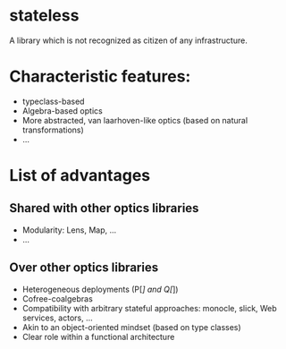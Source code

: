 # stateless
A library which is not recognized as citizen of any infrastructure.

# Characteristic features:

* typeclass-based
* Algebra-based optics
* More abstracted, van laarhoven-like optics (based on natural transformations)
* ...

# List of advantages

## Shared with other optics libraries

* Modularity: Lens, Map, ...
* ...

## Over other optics libraries

* Heterogeneous deployments (P[_] and Q[_])
* Cofree-coalgebras
* Compatibility with arbitrary stateful approaches: monocle, slick, Web services, actors, ...
* Akin to an object-oriented mindset (based on type classes)
* Clear role within a functional architecture
